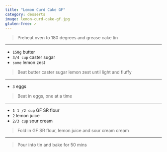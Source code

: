 ```yaml
---
title: "Lemon Curd Cake GF"
category: desserts
image: lemon-curd-cake-gf.jpg
gluten-free: ✓
---
```



> Preheat oven to 180 degrees and grease cake tin

---

* `150g` butter
* `3/4 cup` caster sugar
* `some` lemon zest

> Beat butter caster sugar lemon zest until light and fluffy

---

* `3` eggs

> Beat in eggs, one at a time

---

* `1 1 /2 cup` GF SR flour
* `2` lemon juice
* `2/3 cup` sour cream

> Fold in GF SR flour, lemon juice and sour cream cream

---

> Pour into tin and bake for 50 mins

